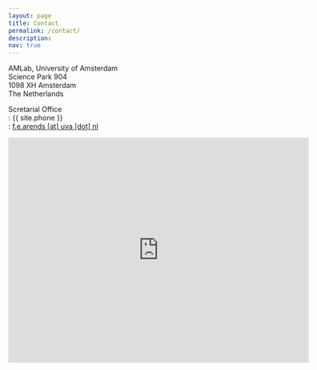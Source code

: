```yaml
---
layout: page
title: Contact
permalink: /contact/
description: 
nav: true
---
```


AMLab, University of Amsterdam <br>
Science Park 904 <br>
1098 XH Amsterdam <br>
The Netherlands <br>


Scretarial Office <br>
<i class="fas fa-phone"></i>: {{ site.phone }} <br>
<i class="fas fa-envelope"></i>: <a href="mailto:{{ site.email | encode_email }}" title="email">f.e.arends [at] uva [dot] nl</a>


<iframe src="https://www.google.com/maps/embed?pb=!1m18!1m12!1m3!1d37292.51267746944!2d4.926846234464654!3d52.35613314182144!2m3!1f0!2f0!3f0!3m2!1i1024!2i768!4f13.1!3m3!1m2!1s0x47c609bfdf03213b%3A0xd76657d01e63469f!2sScience%20Park%20904%2C%201098%20XH%20Amsterdam!5e0!3m2!1snl!2snl!4v1646825737271!5m2!1snl!2snl" width="600" height="450" style="border:0;" allowfullscreen="" loading="lazy"></iframe>
